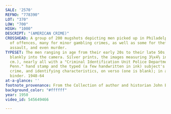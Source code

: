 ```yaml
---
SALE: '2570'
REFNO: "778390"
LOT: "370"
LOW: "700"
HIGH: "1000"
DESCRIPT: "(AMERICAN CRIME)"
CROSSHEAD: A group of 200 mugshots depicting men picked up in Philadelphia for a range
  of offences, many for minor gambling crimes, as well as some for theft, narcotics,
  assault, and even murder.
TYPESET: The men ranging in age from their early 20s to their late 50s, many staring
  blankly into the camera. Silver prints, the images measuring 3½x4½ inches (8.9x11.4
  cm.), nearly all with a "Criminal Identification Unit Police Department Phila.,
  Penn." hand stamp and the typed (a few handwritten in ink) subject's name, address,
  crime, and identifying characteristics, on verso (one is blank); in a contemporary
  binder. 1948-64
at-a-glance: ''
footnote_provenance: From the Collection of author and historian John Binder.
background_color: "#ffffff"
year: 1950
video_id: 545649466

---
```

